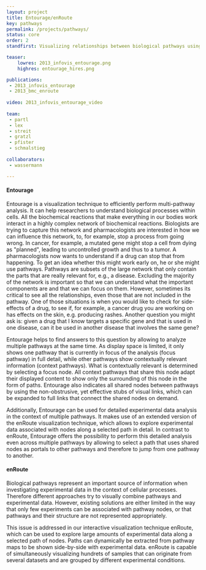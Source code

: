 ```yaml
---
layout: project
title: Entourage/enRoute
key: pathways
permalink: /projects/pathways/
status: core
order: 2
standfirst: Visualizing relationships between biological pathways using contextual subsets (Entourage) and embedding experimental data in the context of pathways (enRoute).

teaser: 
    lowres: 2013_infovis_entourage.png
    highres: entourage_hires.png

publications:
 - 2013_infovis_entourage
 - 2013_bmc_enroute
 
video: 2013_infovis_entourage_video
     
team:
 - partl
 - lex
 - streit
 - gratzl
 - pfister
 - schmalstieg
 
collaborators:
 - wassermann 

---
```



#### Entourage

Entourage is a visualization technique to efficiently perform multi-pathway analysis. It can help researchers to understand biological processes within cells. All the biochemical reactions that make everything in our bodies work interact in a highly complex network of biochemical reactions. Biologists are trying to capture this network and pharmacologists are interested in how we can influence this network, to, for example, stop a process from going wrong. In cancer, for example, a mutated gene might stop a cell from dying as "planned", leading to uncontrolled growth and thus to a tumor. A pharmacologists now wants to understand if a drug can stop that from happening. To get an idea whether this might work early on, he or she might use pathways. Pathways are subsets of the large network that only contain the parts that are really relevant for, e.g., a disease. Excluding the majority of the network is important so that we can understand what the important components are and that we can focus on them. However, sometimes its critical to see all the relationships, even those that are not included in the pathway. One of those situations is when you would like to check for side-effects of a drug, to see if, for example, a cancer drug you are working on has effects on the skin, e.g. producing rashes. Another question you might ask is: given a drug that I know targets a specific gene and that is used in one disease, can it be used in another disease that involves the same gene?

Entourage helps to find answers to this question by allowing to analyze multiple pathways at the same time. As display space is limited, it only shows one pathway that is currently in focus of the analysis (focus pathway) in full detail, while other pathways show contextually relevant information (context pathways). What is contextually relevant is determined by selecting a focus node. All context pathways that share this node adapt their displayed content to show only the surrounding of this node in the form of paths. Entourage also indicates all shared nodes between pathways by using the non-obstrusive, yet effective stubs of visual links, which can be expanded to full links that connect the shared nodes on demand.

Additionally, Entourage can be used for detailed experimental data analysis in the context of multiple pathways. It makes use of an extended version of the enRoute visualization technique, which allows to explore experimental data associated with nodes along a selected path in detail. In contrast to enRoute, Entourage offers the possibility to perform this detailed analysis even across multiple pathways by allowing to select a path that uses shared nodes as portals to other pathways and therefore to jump from one pathway to another.

#### enRoute

Biological pathways represent an important source of information when investigating experimental data in the context of cellular processes. Therefore different approaches try to visually combine pathways and experimental data. However, existing solutions are either limited in the way that only few experiments can be associated with pathway nodes, or that pathways and their structure are not represented appropriately.

This issue is addressed in our interactive visualization technique enRoute, which can be used to explore large amounts of experimental data along a selected path of nodes. Paths can dynamically be extracted from pathway maps to be shown side-by-side with experimental data. enRoute is capable of simultaneously visualizing hundrets of samples that can originate from several datasets and are grouped by different experimental conditions.